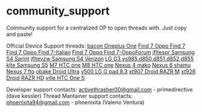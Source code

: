 # community_support

Community support for a centralized OP to open threads with.  Just copy and paste!

Official Device Support threads:
[bacon Oneplus One](http://forum.xda-developers.com/oneplus-one/orig-development/official-vaniraosp-t2890749)
[Find 7 Oppo Find 7](http://forum.xda-developers.com/find-7/find7-orig-development/rom-team-exodus-find7-t3135816)
[Find 7 Oppo Find 7-Italian](http://www.oppoforums.com/threads/rom-find7-7a-exodus-android-5-1-lollipop-basata-su-cm-12-1.29791/#post-397069)
[Find 7 Oppo Find 7-OppoForum](http://www.oppoforums.com/threads/rom-cm-12-1-find7a-find7-exodus-5-1.29790/#post-397035)
[jfltespr Samsung S4 Sprint](http://forum.xda-developers.com/galaxy-s4-sprint/orig-development/rom-team-exodus-jfltespr-t3135862)
[jfltevzw Samsung S4 Verizon](http://forum.xda-developers.com/galaxy-s4-verizon/orig-development/rom-team-exodus-jfltevzw-t3135866)
[LG G3 vs985,d850,d851,d852,d855](http://forum.xda-developers.com/lg-g3/orig-development/rom-team-exodus-t3133568)
[klte Samsung S5](http://forum.xda-developers.com/galaxy-s5/orig-development/rom-team-exodus-klte-t3135876)
[M7 HTC one](http://forum.xda-developers.com/htc-one/orig-development/rom-team-exodus-m7-t3135826)
[M8 HTC one](http://forum.xda-developers.com/htc-one-m8/orig-development/rom-team-exodus-m8-t3135832)
[Nexus 4 mako](http://forum.xda-developers.com/nexus-4/orig-development/rom-team-exodus-mako-t3135836)
[Nexus 6 shamu](http://forum.xda-developers.com/nexus-6/development/rom-team-exodus-nexus-6-t3080830)
[Nexus 7 flo](http://forum.xda-developers.com/nexus-7-2013/orig-development/rom-team-exodus-flo-t3135819)
[obake Droid Ultra](http://forum.xda-developers.com/droid-ultra/orig-development/rom-team-exodus-obake-t3135840)
[v500 LG G pad 8.3](http://forum.xda-developers.com/lg-g-pad-83/general/rom-team-exodus-v500-t3135844)
[xt907 Droid RAZR M](http://forum.xda-developers.com/droid-razr-m/orig-development/rom-team-exodus-xt907-t3135848)
[xt926 Droid RAZR HD](http://forum.xda-developers.com/droid-razr-hd/general/rom-team-exodus-razr-hd-t3135852)
[ville HTC One S](http://forum.xda-developers.com/htc-one-s/development/rom-team-exodus-ville-t3132637)

Developer support contacts:
activethrasher00@gmail.com - primedirective (dave kessler)
Thread Mantainer support contacts:
phoenixita94@gmail.com	- phoenixita (Valerio Ventura)
